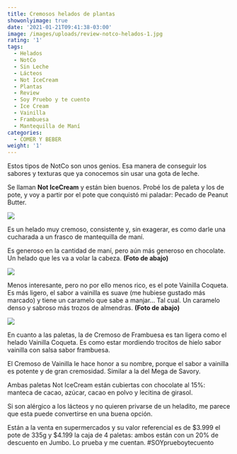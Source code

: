 ```yaml
---
title: Cremosos helados de plantas
showonlyimage: true
date: '2021-01-21T09:41:38-03:00'
image: /images/uploads/review-notco-helados-1.jpg
rating: '1'
tags:
  - Helados
  - NotCo
  - Sin Leche
  - Lácteos
  - Not IceCream
  - Plantas
  - Review
  - Soy Pruebo y te cuento
  - Ice Cream
  - Vainilla
  - Frambuesa
  - Mantequilla de Maní
categories:
  - COMER Y BEBER
weight: '1'
---
```

Estos tipos de NotCo son unos genios. Esa manera de conseguir los sabores y texturas que ya conocemos sin usar una gota de leche. 

<!--more-->

Se llaman **Not IceCream** y están bien buenos. Probé los de paleta y los de pote, y voy a partir por el pote que conquistó mi paladar: Pecado de Peanut Butter. 



![](/images/uploads/review-notco-helados-2.jpg)

Es un helado muy cremoso, consistente y, sin exagerar, es como darle una cucharada a un frasco de mantequilla de maní. 



Es generoso en la cantidad de maní, pero aún más generoso en chocolate. Un helado que les va a volar la cabeza. **(Foto de abajo)**



![](/images/uploads/review-notco-helados-3.jpg)

Menos interesante, pero no por ello menos rico, es el pote Vainilla Coqueta. Es más ligero, el sabor a vainilla es suave (me hubiese gustado más marcado) y tiene un caramelo que sabe a manjar… Tal cual. Un caramelo denso y sabroso más trozos de almendras. **(Foto de abajo)**

![](/images/uploads/review-notco-helados-4.jpg)



En cuanto a las paletas, la de Cremoso de Frambuesa es tan ligera como el helado Vainilla Coqueta. Es como estar mordiendo trocitos de hielo sabor vainilla con salsa sabor frambuesa.



El Cremoso de Vainilla le hace honor a su nombre, porque el sabor a vainilla es potente y de gran cremosidad. Similar a la del Mega de Savory. 



Ambas paletas Not IceCream están cubiertas con chocolate al 15%: manteca de cacao, azúcar, cacao en polvo y lecitina de girasol.



Si son alérgico a los lácteos y no quieren privarse de un heladito, me parece que esta puede convertirse en una buena opción. 



Están a la venta en supermercados y su valor referencial es de $3.999 el pote de 335g y $4.199 la caja de 4 paletas: ambos están con un 20% de descuento en Jumbo. Lo prueba y me cuentan. #SOYprueboytecuento
